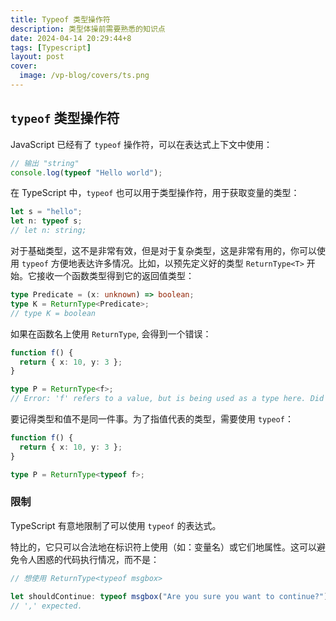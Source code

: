 ```yaml
---
title: Typeof 类型操作符
description: 类型体操前需要熟悉的知识点
date: 2024-04-14 20:29:44+8
tags: [Typescript]
layout: post
cover:
  image: /vp-blog/covers/ts.png
---
```


## `typeof` 类型操作符

JavaScript 已经有了 `typeof` 操作符，可以在表达式上下文中使用：

```typescript
// 输出 "string"
console.log(typeof "Hello world");
```

在 TypeScript 中，`typeof` 也可以用于类型操作符，用于获取变量的类型：

```typescript
let s = "hello";
let n: typeof s;
// let n: string;
```

对于基础类型，这不是非常有效，但是对于复杂类型，这是非常有用的，你可以使用 `typeof` 方便地表达许多情况。比如，以预先定义好的类型 `ReturnType<T>` 开始。它接收一个函数类型得到它的返回值类型：

```typescript
type Predicate = (x: unknown) => boolean;
type K = ReturnType<Predicate>;
// type K = boolean
```

如果在函数名上使用 `ReturnType`, 会得到一个错误：

```typescript
function f() {
  return { x: 10, y: 3 };
}

type P = ReturnType<f>;
// Error: 'f' refers to a value, but is being used as a type here. Did you mean 'typeof f'?
```

要记得类型和值不是同一件事。为了指值代表的类型，需要使用 `typeof`：

```typescript
function f() {
  return { x: 10, y: 3 };
}

type P = ReturnType<typeof f>;
```

### 限制

TypeScript 有意地限制了可以使用 `typeof` 的表达式。

特比的，它只可以合法地在标识符上使用（如：变量名）或它们地属性。这可以避免令人困惑的代码执行情况，而不是：

```typescript
// 想使用 ReturnType<typeof msgbox>

let shouldContinue: typeof msgbox("Are you sure you want to continue?");
// ',' expected.
```
